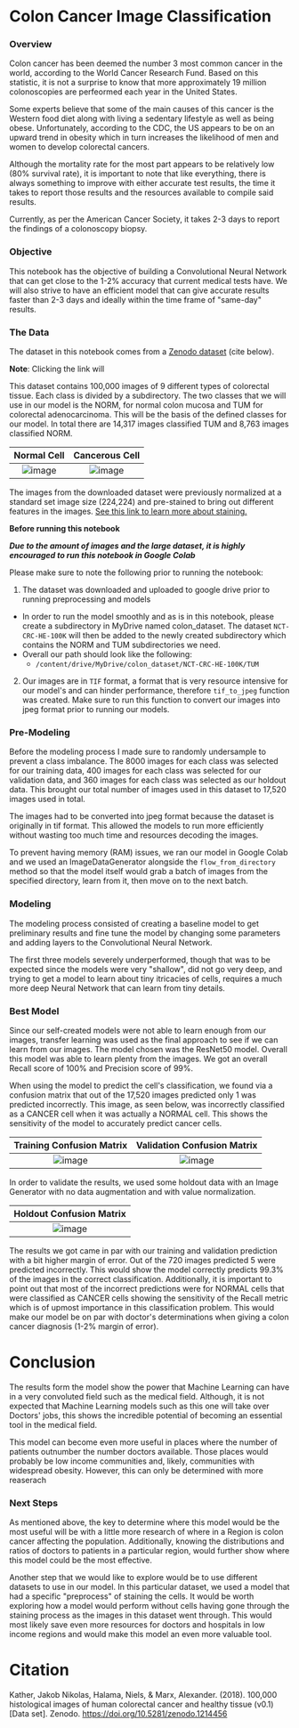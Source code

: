 # Colon Cancer Image Classification

### Overview ###

Colon cancer has been deemed the number 3 most common cancer in the world, according to the World Cancer Research Fund. Based on this statistic, it is not a surprise to know that more approximately 19 million colonoscopies are perfeormed each year in the United States.

Some experts believe that some of the main causes of this cancer is the Western food diet along with living a sedentary lifestyle as well as being obese. Unfortunately, according to the CDC, the US appears to be on an upward trend in obesity which in turn increases the likelihood of men and women to develop colorectal cancers.

Although the mortality rate for the most part appears to be relatively low (80% survival rate), it is important to note that like everything, there is always something to improve with either accurate test results, the time it takes to report those results and the resources available to compile said results.

Currently, as per the American Cancer Society, it takes 2-3 days to report the findings of a colonoscopy biopsy.

### Objective ###
This notebook has the objective of building a Convolutional Neural Network that can get close to the 1-2% accuracy that current medical tests have. We will also strive to have an efficient model that can give accurate results faster than 2-3 days and ideally within the time frame of "same-day" results.

### The Data ###

The dataset in this notebook comes from a [Zenodo dataset](https://zenodo.org/record/1214456/files/NCT-CRC-HE-100K.zip?download=1) (cite below).

**Note**: Clicking the link will 

This dataset contains 100,000 images of 9 different types of colorectal tissue. Each class is divided by a subdirectory. The two classes that we will use in our model is the NORM, for normal colon mucosa and TUM for colorectal adenocarcinoma. This will be the basis of the defined classes for our model. In total there are 14,317 images classified TUM and 8,763 images classified NORM.

**Normal Cell**           |  **Cancerous Cell**
:-------------------------:|:-------------------------:
![image](https://user-images.githubusercontent.com/70984749/130335104-b5165de1-962b-475f-a137-c1d15c192ba8.png) |  ![image](https://user-images.githubusercontent.com/70984749/130335475-9683486a-66c7-45f6-b9c4-1561e272e81c.png)

The images from the downloaded dataset were previously normalized at a standard set image size (224,224) and pre-stained to bring out different features in the images. [See this link to learn more about staining.](https://serc.carleton.edu/microbelife/research_methods/microscopy/index.html#:~:text=Cell%20staining%20is%20a%20technique,wall%2C%20or%20the%20entire%20cell.) 

**Before running this notebook**

_**Due to the amount of images and the large dataset, it is highly encouraged to run this notebook in Google Colab**_

Please make sure to note the following prior to running the notebook:
1. The dataset was downloaded and uploaded to google drive prior to running preprocessing and models
  - In order to run the model smoothly and as is in this notebook, please create a subdirectory in MyDrive named colon_dataset. The dataset `NCT-CRC-HE-100K` will then be added to the newly created subdirectory which contains the NORM and TUM subdirectories we need.
  - Overall our path should look like the following:
    - `/content/drive/MyDrive/colon_dataset/NCT-CRC-HE-100K/TUM`
2. Our images are in `TIF` format, a format that is very resource intensive for our model's and can hinder performance, therefore `tif_to_jpeg` function was created. Make sure to run this function to convert our images into jpeg format prior to running our models.

### Pre-Modeling ###

Before the modeling process I made sure to randomly undersample to prevent a class imbalance. The 8000 images for each class was selected for our training data, 400 images for each class was selected for our validation data, and 360 images for each class was selected as our holdout data. This brought our total number of images used in this dataset to 17,520 images used in total.

The images had to be converted into jpeg format because the dataset is originally in tif format. This allowed the models to run more efficiently without wasting too much time and resources decoding the images.

To prevent having memory (RAM) issues, we ran our model in Google Colab and we used an ImageDataGenerator alongside the `flow_from_directory` method so that the model itself would grab a batch of images from the specified directory, learn from it, then move on to the next batch. 

### Modeling ###

The modeling process consisted of creating a baseline model to get preliminary results and fine tune the model by changing some parameters and adding layers to the Convolutional Neural Network.

The first three models severely underperformed, though that was to be expected since the models were very "shallow", did not go very deep, and trying to get a model to learn about tiny itricacies of cells, requires a much more deep Neural Network that can learn from tiny details.

### Best Model ###

Since our self-created models were not able to learn enough from our images, transfer learning was used as the final approach to see if we can learn from our images. The model chosen was the ResNet50 model. Overall this model was able to learn plenty from the images. We got an overall Recall score of 100% and Precision score of 99%. 

When using the model to predict the cell's classification, we found via a confusion matrix that out of the 17,520 images predicted only 1 was predicted incorrectly. This image, as seen below, was incorrectly classified as a CANCER cell when it was actually a NORMAL cell. This shows the sensitivity of the model to accurately predict cancer cells.

**Training Confusion Matrix**             |  **Validation Confusion Matrix**
:-------------------------:|:-------------------------:
![image](https://user-images.githubusercontent.com/70984749/130340701-c5054fa9-6502-4abb-be6b-8926a37d7ebc.png) |  ![image](https://user-images.githubusercontent.com/70984749/130340704-b7962f82-4db1-48cf-9ced-0b1c1711c367.png)

In order to validate the results, we used some holdout data with an Image Generator with no data augmentation and with value normalization. 

**Holdout Confusion Matrix** |
:-----------------:|
![image](https://user-images.githubusercontent.com/70984749/130364024-9864e94a-e5b8-4c19-b7a9-70258eb490b8.png)|

The results we got came in par with our training and validation prediction with a bit higher margin of error. Out of the 720 images predicted 5 were predicted incorrectly. This would show the model correctly predicts 99.3% of the images in the correct classification. Additionally, it is important to point out that most of the incorrect predictions were for NORMAL cells that were classified as CANCER cells showing the sensitivity of the Recall metric which is of upmost importance in this classification problem. This would make our model be on par with doctor's determinations when giving a colon cancer diagnosis (1-2% margin of error).

# Conclusion #

The results form the model show the power that Machine Learning can have in a very convoluted field such as the medical field. Although, it is not expected that Machine Learning models such as this one will take over Doctors' jobs, this shows the incredible potential of becoming an essential tool in the medical field. 

This model can become even more useful in places where the number of patients outnumber the number doctors available. Those places would probably be low income communities and, likely, communities with widespread obesity. However, this can only be determined with more reaserach

### Next Steps ###

As mentioned above, the key to determine where this model would be the most useful will be with a little more research of where in a Region is colon cancer affecting the population. Additionally, knowing the distributions and ratios of doctors to patients in a particular region, would further show where this model could be the most effective.

Another step that we would like to explore would be to use different datasets to use in our model. In this particular dataset, we used a model that had a specific "preprocess" of staining the cells. It would be worth exploring how a model would perform without cells having gone through the staining process as the images in this dataset went through. This would most likely save even more resources for doctors and hospitals in low income regions and would make this model an even more valuable tool.

# Citation #

Kather, Jakob Nikolas, Halama, Niels, & Marx, Alexander. (2018). 100,000 histological images of human colorectal cancer and healthy tissue (v0.1) [Data set]. Zenodo. https://doi.org/10.5281/zenodo.1214456

